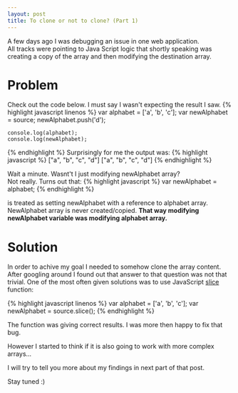 ```yaml
---
layout: post
title: To clone or not to clone? (Part 1)
---
```


A few days ago I was debugging an issue in one web application.   
All tracks were pointing to Java Script logic that shortly speaking was creating a copy of the array and then modifying the destination array.  

# Problem
Check out the code below. I must say I wasn't expecting the result I saw.
{% highlight javascript linenos %}
    var alphabet = ['a', 'b', 'c'];
    var newAlphabet = source;
    newAlphabet.push('d');

    console.log(alphabet);
    console.log(newAlphabet);
{% endhighlight %}
Surprisingly for me the output was:
{% highlight javascript %}
    ["a", "b", "c", "d"]
    ["a", "b", "c", "d"]
{% endhighlight %}

Wait a minute. Wasnt't I just modifying newAlphabet array?   
Not really. Turns out that:
{% highlight javascript %}
    var newAlphabet = alphabet;
{% endhighlight %}

is treated as setting newAlphabet with a reference to alphabet array.
NewAlphabet array is never created/copied.
**That way modifying newAlphabet variable was modifying alphabet array.**

# Solution
In order to achive my goal I needed to somehow clone the array content.
After googling around I found out that answer to that question was not that trivial.
One of the most often given solutions was to use JavaScript [slice](https://developer.mozilla.org/docs/Web/JavaScript/Referencje/Obiekty/Array/slice) function:

{% highlight javascript linenos %}
    var alphabet = ['a', 'b', 'c'];
    var newAlphabet = source.slice();
{% endhighlight %}
 
The function was giving correct results. I was more then happy to fix that bug.
 
However I started to think if it is also going to work with more complex arrays...

I will try to tell you more about my findings in next part of that post.

Stay tuned :)
